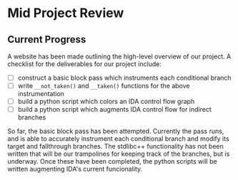 Mid Project Review
==================

## Current Progress

A website has been made outlining the high-level overview of our project. A checklist for
the deliverables for our project include:

- [ ] construct a basic block pass which instruments each conditional branch  
- [ ] write `__not_taken()` and `__taken()` functions for the above instrumentation  
- [ ] build a python script which colors an IDA control flow graph  
- [ ] build a python script which augments IDA control flow for indirect branches  

So far, the basic block pass has been attempted. Currently the pass runs, and is able to
accurately instrument each conditional branch and modify its target and fallthrough
branches. The stdlibc++ functionality has not been written that will be our trampolines
for keeping track of the branches, but is underway. Once these have been completed, the
python scripts will be written augmenting IDA's current funcionality.
